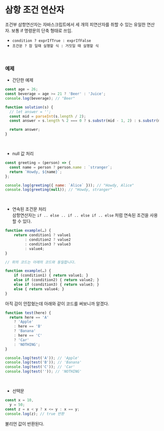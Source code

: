<h1>삼항 조건 연산자</h1>

조건부 삼항연산자는 자바스크립트에서 세 개의 피연산자를 취할 수 있는 유일한 연산자.
보통 if 명령문의 단축 형태로 쓰임.

- `condition ? exprIfTrue : exprIfFalse `
- `조건문 ? 참 일때 실행할 식 : 거짓일 때 실행할 식`

<br>
<h3> 예제 </h3>

- 간단한 예제

```javascript
const age = 26;
const beverage = age >= 21 ? 'Beer' : 'Juice';
console.log(beverage); // "Beer"
```

```javascript
function solution(s) {
  // let answer = '';
  const mid = parseInt(s.length / 2);
  const answer = s.length % 2 === 0 ? s.substr(mid - 1, 2) : s.substr(mid, 1);

  return answer;
}
```

<br>

- null 값 처리

```javascript
const greeting = (person) => {
  const name = person ? person.name : `stranger`;
  return `Howdy, ${name}`;
};

console.log(greeting({ name: `Alice` })); // "Howdy, Alice"
console.log(greeting(null)); // "Howdy, stranger"
```

<br>

- 연속된 조건문 처리  
  삼항연산자는 `if .. else .. if .. else if .. else` 처럼 연속된 조건을 사용할 수 있다.

```javascript
function example(…) {
    return condition1 ? value1
         : condition2 ? value2
         : condition3 ? value3
         : value4;
}

// 위의 코드는 아래의 코드와 동일합니다.

function example(…) {
    if (condition1) { return value1; }
    else if (condition2) { return value2; }
    else if (condition3) { return value3; }
    else { return value4; }
}
```

아직 감이 안잡혔는데 아래와 같이 코드를 써보니까 알겠다.

```javascript
function test(here) {
  return here == 'A'
    ? 'Apple'
    : here == 'B'
    ? 'Banana'
    : here == 'C'
    ? 'Car'
    : 'NOTHING';
}

console.log(test('A')); // 'Apple'
console.log(test('B')); // 'Banana'
console.log(test('C')); // 'Car'
console.log(test('')); // 'NOTHING'
```

<br>

- 선택문

```javascript
const x = 10,
  y = 50;
const z = x < y ? x <= y : x == y;
console.log(z); // true 반환
```

불리언 값이 반환된다.
